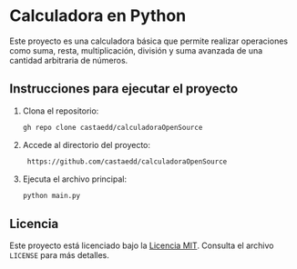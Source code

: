 

# Calculadora en Python

Este proyecto es una calculadora básica que permite realizar operaciones como suma, resta, multiplicación, división y suma avanzada de una cantidad arbitraria de números.

## Instrucciones para ejecutar el proyecto

1. Clona el repositorio:
   ```bash
   gh repo clone castaedd/calculadoraOpenSource
   ```

2. Accede al directorio del proyecto:
   ```bash
    https://github.com/castaedd/calculadoraOpenSource
   ```

3. Ejecuta el archivo principal:
   ```bash
   python main.py
   ```

## Licencia

Este proyecto está licenciado bajo la [Licencia MIT](https://opensource.org/licenses/MIT). Consulta el archivo `LICENSE` para más detalles.
